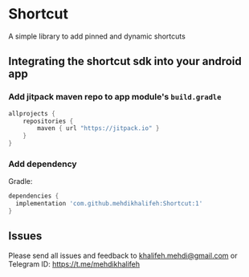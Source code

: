 # Shortcut
A simple library to add pinned and dynamic shortcuts

## Integrating the shortcut sdk into your android app
### Add jitpack maven repo to app module's `build.gradle`

```gradle
allprojects {
    repositories {
        maven { url "https://jitpack.io" }
    }
}
```
### Add dependency

Gradle:
```gradle
dependencies {
  implementation 'com.github.mehdikhalifeh:Shortcut:1'
}
```

## Issues

Please send all issues and feedback to khalifeh.mehdi@gmail.com or Telegram ID: https://t.me/mehdikhalifeh
